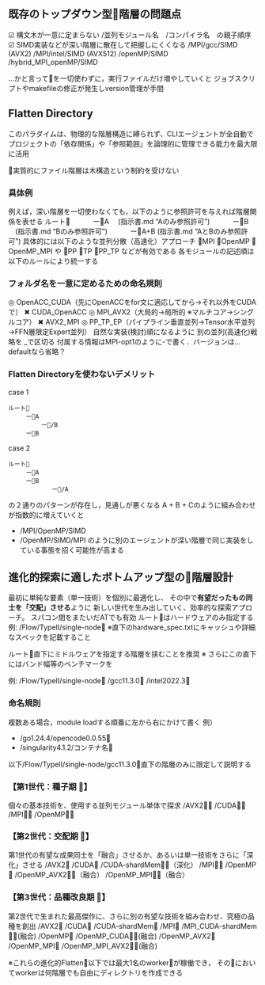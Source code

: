 ## 既存のトップダウン型📁階層の問題点
☑ 構文木が一意に定まらない  /並列モジュール名　/コンパイラ名　の親子順序
☑ SIMD実装などが深い階層に散在して把握しにくくなる
/MPI/gcc/SIMD (AVX2)
/MPI/intel/SIMD (AVX512)
/openMP/SIMD
/hybrid_MPI_openMP/SIMD

…かと言って📁を一切使わずに，実行ファイルだけ増やしていくと
ジョブスクリプトやmakefileの修正が発生しversion管理が手間


## Flatten Directory
このパラダイムは、物理的な階層構造に縛られず、CLIエージェントが全自動で
プロジェクトの「依存関係」や「参照範囲」を論理的に管理できる能力を最大限に活用

📁実質的にファイル階層は木構造という制約を受けない

### 具体例
例えば，深い階層を一切使わなくても，以下のように参照許可を与えれば階層関係を表せる
ルート📂
　　　ー📁A 　(指示書.md “Aのみ参照許可”)
　　　ー📁B 　(指示書.md “Bのみ参照許可”)
　　　ー📁A+B (指示書.md “AとBのみ参照許可”)
具体的には以下のような並列分散（高速化）アプローチ
📁MPI
📁OpenMP
📁OpenMP_MPI
や
📁PP
📁TP
📁PP_TP
などが有効である
各モジュールの記述順は以下のルールにより統一する

### フォルダ名を一意に定めるための命名規則
◎  OpenACC_CUDA（先にOpenACCをfor文に適応してから→それ以外をCUDAで）
✖  CUDA_OpenACC
◎  MPI_AVX2（大局的→局所的 ※マルチコア→シングルコア）
✖  AVX2_MPI
◎  PP_TP_EP（パイプライン垂直並列→Tensor水平並列→FFN層限定Expert並列）
自然な実装(検討)順になるように 別の並列(高速化)戦略を _で区切る
付属する情報はMPI-opt1のように-で書く．バージョンは…defaultなら省略？

### Flatten Directoryを使わないデメリット
case 1
```
ルート📂
　　　ー📂A 
　　　　　 ー📁/B 
　　　ー📁B 　
```
case 2
```
ルート📂
　　　ー📁A 
　　　ー📂B 
　　　   　　 ー📁/A 
```
の２通りのパターンが存在し，見通しが悪くなる
A + B + Cのように組み合わせが指数的に増えていくと
- /MPI/OpenMP/SIMD
- /OpenMP/SIMD/MPI
のように別のエージェントが深い階層で同じ実装をしている事態を招く可能性が高まる



## 進化的探索に適したボトムアップ型の📁階層設計

最初に単純な要素（単一技術）を個別に最適化し、
その中で**有望だったもの同士を「交配」させる**ように
新しい世代を生み出していく、効率的な探索アプローチ。
スパコン間をまたいだATでも有効
ルート📂はハードウェアのみ指定する
例: /Flow/TypeII/single-node📂
※直下のhardware_spec.txtにキャッシュや詳細なスペックを記載すること

ルート📂直下にミドルウェアを指定する階層を挟むことを推奨
※ さらにこの直下にはバンド幅等のベンチマークを

例:
/Flow/TypeII/single-node📂
                        /gcc11.3.0📂
                        /intel2022.3📂
### 命名規則
複数ある場合，module loadする順番に左から右にかけて書く
例）
- /go1.24.4/opencode0.0.55📂
- /singularity4.1.2/コンテナ名📂

以下/Flow/TypeII/single-node/gcc11.3.0📂直下の階層のみに限定して説明する
### 【第1世代：種子期 🌱】
個々の基本技術を、使用する並列モジュール単体で探求
/AVX2📁🤖
/CUDA📁🤖
/MPI📁🤖
/OpenMP📁🤖

### 【第2世代：交配期 🌿】
第1世代の有望な成果同士を「融合」させるか、あるいは単一技術をさらに「深化」させる
/AVX2📁
/CUDA📁
/CUDA-shardMem📁🤖（深化）
/MPI📁🤖
/OpenMP📁
/OpenMP_AVX2📁🤖（融合）
/OpenMP_MPI📁🤖（融合）

### 【第3世代：品種改良期 🌳】
第2世代で生まれた最高傑作に、さらに別の有望な技術を組み合わせ、究極の品種を創出
/AVX2📁
/CUDA📁
/CUDA-shardMem📁
/MPI📁
/MPI_CUDA-shardMem📁🤖(融合)
/OpenMP📁
/OpenMP_CUDA📁🤖(融合)
/OpenMP_AVX2📁
/OpenMP_MPI📁
/OpenMP_MPI_AVX2📁🤖(融合)

※これらの進化的Flatten📁以下では最大1名のworker🤖が稼働でき，
その📁においてworkerは何階層でも自由にディレクトリを作成できる